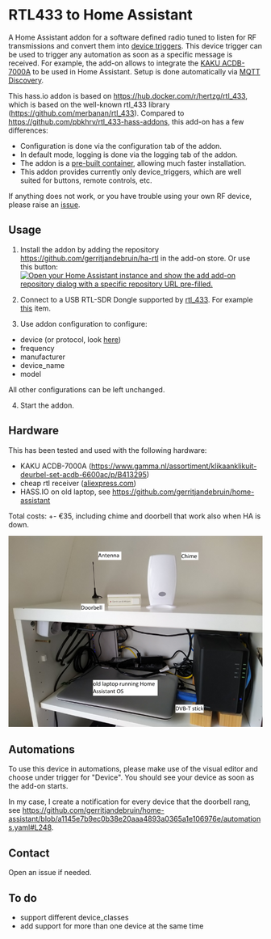 # RTL433 to Home Assistant
A Home Assistant addon for a software defined radio tuned to listen for RF transmissions and convert them into [device triggers](https://www.home-assistant.io/integrations/device_trigger.mqtt/).
This device trigger can be used to trigger any automation as soon as a specific message is received.
For example, the add-on allows to integrate the [KAKU ACDB-7000A](https://klikaanklikuit.nl/product/draadloze-drukknop/) to be used in Home Assistant.
Setup is done automatically via [MQTT Discovery](https://www.home-assistant.io/docs/mqtt/discovery/).

This hass.io addon is based on https://hub.docker.com/r/hertzg/rtl_433, which is based on the well-known rtl_433 library (https://github.com/merbanan/rtl_433).
Compared to https://github.com/pbkhrv/rtl_433-hass-addons, this add-on has a few differences:
- Configuration is done via the configuration tab of the addon.
- In default mode, logging is done via the logging tab of the addon.
- The addon is a [pre-built container](https://hub.docker.com/u/gerritjandebruin), allowing much faster installation.
- This addon provides currently only device_triggers, which are well suited for buttons, remote controls, etc.

If anything does not work, or you have trouble using your own RF device, please raise an [issue](https://github.com/gerritjandebruin/doorbell/issues).

## Usage

1) Install the addon by adding the repository https://github.com/gerritjandebruin/ha-rtl in the add-on store. Or use this button:
[![Open your Home Assistant instance and show the add add-on repository dialog with a specific repository URL pre-filled.](https://my.home-assistant.io/badges/supervisor_add_addon_repository.svg)](https://my.home-assistant.io/redirect/supervisor_add_addon_repository/?repository_url=https%3A%2F%2Fgithub.com%2Fgerritjandebruin%2Fha-rtl)

2) Connect to a USB RTL-SDR Dongle supported by [rtl_433](https://github.com/merbanan/rtl_433). For example [this](https://nl.aliexpress.com/item/32476877972.html?spm=a2g0s.9042311.0.0.70924c4d9vmXSr) item.

3) Use addon configuration to configure:
- device (or protocol, look [here](https://github.com/merbanan/rtl_433))
- frequency
- manufacturer
- device_name
- model

All other configurations can be left unchanged.

4) Start the addon.

## Hardware

This has been tested and used with the following hardware:
- KAKU ACDB-7000A (https://www.gamma.nl/assortiment/klikaanklikuit-deurbel-set-acdb-6600ac/p/B413295)  
- cheap rtl receiver ([aliexpress.com](https://aliexpress.com/item/32476877972.html))
- HASS.IO on old laptop, see https://github.com/gerritjandebruin/home-assistant

Total costs: +- €35, including chime and doorbell that work also when HA is down.

![My hardware used for this addon.](https://github.com/gerritjandebruin/ha-rtl/raw/master/ha-rtl/hardware.png)

## Automations
To use this device in automations, please make use of the visual editor and choose under trigger for "Device".
You should see your device as soon as the add-on starts.

In my case, I create a notification for every device that the doorbell rang, see https://github.com/gerritjandebruin/home-assistant/blob/a1145e7b9ec0b38e20aaa4893a0365a1e106976e/automations.yaml#L248.

## Contact
Open an issue if needed.

## To do
- support different device_classes
- add support for more than one device at the same time